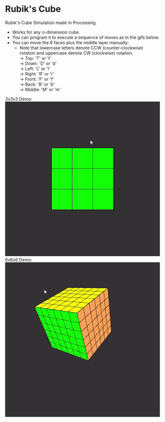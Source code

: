 # Rubik's Cube
Rubik's Cube Simulation made in Processing.
- Works for any n-dimension cube.
- You can program it to execute a sequence of moves as in the gifs below.
- You can move the 6 faces plus the middle layer manually:
    - Note that lowercase letters denote CCW (counter-clockwise) rotation and uppercase denote CW (clockwise) rotation.<br/>
    -> Top: 'T' or 't'<br/>
    -> Down: 'D' or 'd'<br/>
    -> Left: 'L' or 'l'<br/>
    -> Right: 'R' or 'r'<br/>
    -> Front: 'F' or 'f'<br/>
    -> Back: 'B' or 'b'<br/>
    -> Middle: 'M' or 'm'<br/>

3x3x3 Demo:<br/>
![](3x3gif.gif)
<br/>
6x6x6 Demo:<br/>
![](6x6gif.gif)

